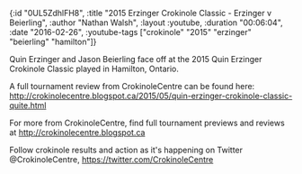 {:id "0UL5ZdhlFH8",
 :title "2015 Erzinger Crokinole Classic - Erzinger v Beierling",
 :author "Nathan Walsh",
 :layout :youtube,
 :duration "00:06:04",
 :date "2016-02-26",
 :youtube-tags ["crokinole" "2015" "erzinger" "beierling" "hamilton"]}


Quin Erzinger and Jason Beierling face off at the 2015 Quin Erzinger Crokinole Classic played in Hamilton, Ontario.

A full tournament review from CrokinoleCentre can be found here: http://crokinolecentre.blogspot.ca/2015/05/quin-erzinger-crokinole-classic-quite.html

For more from CrokinoleCentre, find full tournament previews and reviews at http://crokinolecentre.blogspot.ca

Follow crokinole results and action as it's happening on Twitter @CrokinoleCentre, https://twitter.com/CrokinoleCentre
